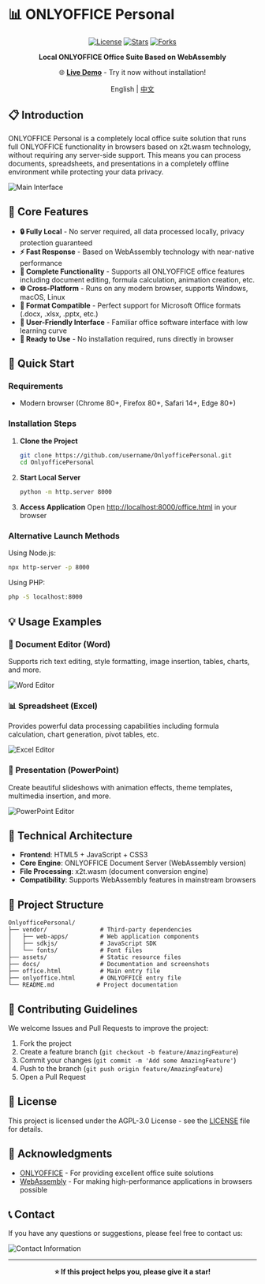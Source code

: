 # 📊 ONLYOFFICE Personal

<div align="center">

[![License](https://img.shields.io/badge/license-AGPL--3.0-blue.svg)](LICENSE)
[![Stars](https://img.shields.io/github/stars/username/OnlyofficePersonal.svg)](https://github.com/username/OnlyofficePersonal/stargazers)
[![Forks](https://img.shields.io/github/forks/username/OnlyofficePersonal.svg)](https://github.com/username/OnlyofficePersonal/network)

**Local ONLYOFFICE Office Suite Based on WebAssembly**

🌐 **[Live Demo](https://fernfei.github.io/OnlyofficePersonal/office.html)** - Try it now without installation!

English | [中文](README.md)

</div>

## 📋 Introduction

ONLYOFFICE Personal is a completely local office suite solution that runs full ONLYOFFICE functionality in browsers based on x2t.wasm technology, without requiring any server-side support. This means you can process documents, spreadsheets, and presentations in a completely offline environment while protecting your data privacy.

![Main Interface](docs/imgs/img.png)

## 🌟 Core Features

- **🔒 Fully Local** - No server required, all data processed locally, privacy protection guaranteed
- **⚡ Fast Response** - Based on WebAssembly technology with near-native performance
- **📝 Complete Functionality** - Supports all ONLYOFFICE office features including document editing, formula calculation, animation creation, etc.
- **🌐 Cross-Platform** - Runs on any modern browser, supports Windows, macOS, Linux
- **📂 Format Compatible** - Perfect support for Microsoft Office formats (.docx, .xlsx, .pptx, etc.)
- **🎨 User-Friendly Interface** - Familiar office software interface with low learning curve
- **💾 Ready to Use** - No installation required, runs directly in browser

## 🚀 Quick Start

### Requirements
- Modern browser (Chrome 80+, Firefox 80+, Safari 14+, Edge 80+)

### Installation Steps

1. **Clone the Project**
   ```bash
   git clone https://github.com/username/OnlyofficePersonal.git
   cd OnlyofficePersonal
   ```

2. **Start Local Server**
   ```bash
   python -m http.server 8000
   ```
   
3. **Access Application**
   Open [http://localhost:8000/office.html](http://localhost:8000/office.html) in your browser

### Alternative Launch Methods

Using Node.js:
```bash
npx http-server -p 8000
```

Using PHP:
```bash
php -S localhost:8000
```

## 💡 Usage Examples

### 📄 Document Editor (Word)
Supports rich text editing, style formatting, image insertion, tables, charts, and more.

![Word Editor](docs/imgs/img_1.png)

### 📊 Spreadsheet (Excel)  
Provides powerful data processing capabilities including formula calculation, chart generation, pivot tables, etc.

![Excel Editor](docs/imgs/img_2.png)

### 🎯 Presentation (PowerPoint)
Create beautiful slideshows with animation effects, theme templates, multimedia insertion, and more.

![PowerPoint Editor](docs/imgs/img_3.png)

## 🔧 Technical Architecture

- **Frontend**: HTML5 + JavaScript + CSS3
- **Core Engine**: ONLYOFFICE Document Server (WebAssembly version)
- **File Processing**: x2t.wasm (document conversion engine)
- **Compatibility**: Supports WebAssembly features in mainstream browsers

## 📁 Project Structure

```
OnlyofficePersonal/
├── vendor/               # Third-party dependencies
│   ├── web-apps/         # Web application components
│   ├── sdkjs/            # JavaScript SDK
│   └── fonts/            # Font files
├── assets/               # Static resource files
├── docs/                 # Documentation and screenshots
├── office.html           # Main entry file
├── onlyoffice.html       # ONLYOFFICE entry file
└── README.md            # Project documentation
```

## 🤝 Contributing Guidelines

We welcome Issues and Pull Requests to improve the project:

1. Fork the project
2. Create a feature branch (`git checkout -b feature/AmazingFeature`)
3. Commit your changes (`git commit -m 'Add some AmazingFeature'`)
4. Push to the branch (`git push origin feature/AmazingFeature`)
5. Open a Pull Request

## 📄 License

This project is licensed under the AGPL-3.0 License - see the [LICENSE](LICENSE) file for details.

## 🙏 Acknowledgments

- [ONLYOFFICE](https://www.onlyoffice.com/) - For providing excellent office suite solutions
- [WebAssembly](https://webassembly.org/) - For making high-performance applications in browsers possible

## 📞 Contact

If you have any questions or suggestions, please feel free to contact us:

![Contact Information](docs/imgs/img_4.png)

---

<div align="center">

**⭐ If this project helps you, please give it a star!**

</div>
